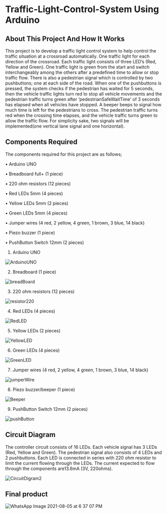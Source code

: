 # Traffic-Light-Control-System Using Arduino

## About This Project And How It Works
This project is to develop a traffic light control system to help control the traffic situation at a crossroad automatically. One traffic light for each direction of the crossroad. Each traffic light consists of three LED’s (Red, Yellow and Green). 
One traffic light is green from the start and switch interchangeably among the others after a predefined time to allow or stop traffic flow. There is also a pedestrian signal which is controlled by two pushbuttons; one at each side of the road. When one of the pushbuttons is pressed, the system checks if the pedestrian has waited for 5 seconds, then the vehicle traffic lights turn red to stop all vehicle movements and the pedestrian traffic turns green after ‘pedestrianSafeWaitTime’ of 3 seconds has elapsed when all vehicles have stopped. A beeper beeps to signal how much time is left for the pedestrians to cross. The pedestrian traffic turns red when the crossing time elapses, and the vehicle traffic turns green to allow the traffic flow.
For simplicity sake, two signals will be implemented(one vertical lane signal and one horizontal).

## Components Required
The components required for this project are as follows;


•	Arduino UNO

•	Breadboard full+ (1 piece)

•	220 ohm resistors (12 pieces)

•	Red LEDs 5mm (4 pieces)

•	Yellow LEDs 5mm (2 pieces)

•	Green LEDs 5mm (4 pieces)

•	Jumper wires (4 red, 2 yellow, 4 green, 1 brown, 3 blue, 14 black)

•	Piezo buzzer (1 piece)

•	PushButton Switch 12mm (2 pieces)



1.	Arduino UNO

![ArduinoUNO](https://user-images.githubusercontent.com/84599965/119560815-b3936680-bda4-11eb-8997-3788f133affe.png)


2.	Breadboard (1 piece)

![breadBoard](https://user-images.githubusercontent.com/84599965/119561904-09b4d980-bda6-11eb-9a28-4a2b0657d226.png)



3.	220 ohm resistors (12 pieces)

 ![resistor220](https://user-images.githubusercontent.com/84599965/119196215-1bd10800-ba86-11eb-880a-e007bb51c061.png)


4.	Red LEDs (4 pieces)

 ![RedLED](https://user-images.githubusercontent.com/84599965/119196252-29868d80-ba86-11eb-86ea-fc7b9b0e5dbd.png)


5.	Yellow LEDs (2 pieces)

 ![YellowLED](https://user-images.githubusercontent.com/84599965/119196279-2f7c6e80-ba86-11eb-8075-7a1e7317b30a.png)


6.	Green LEDs (4 pieces)

 ![GreenLED](https://user-images.githubusercontent.com/84599965/119196295-37d4a980-ba86-11eb-847a-478f388bb49c.png)
 


7.	Jumper wires (4 red, 2 yellow, 4 green, 1 brown, 3 blue, 14 black)

 ![jumperWire](https://user-images.githubusercontent.com/84599965/119196306-3c995d80-ba86-11eb-8be9-9907255dee50.png)
 
 
 


8.	Piezo buzzer/beeper (1 piece)

 ![Beeper](https://user-images.githubusercontent.com/84599965/119196326-44590200-ba86-11eb-8e4c-eed7d68a961a.png)
 


9.	PushButton Switch 12mm (2 pieces)

 ![pushButton](https://user-images.githubusercontent.com/84599965/119196347-4d49d380-ba86-11eb-827d-63ea2196317b.png)



## Circuit Diagram
The controller circuit consists of 16 LEDs. Each vehicle signal has 3 LEDs (Red, Yellow and Green). The pedestrian signal also consists of 4 LEDs and 2 pushbuttons. Each LED is connected in series with 220 ohm resistor to limit the current flowing through the LEDs. The current expected to flow through the components are13.6mA (3V, 220ohms).

![CircuitDigram2](https://user-images.githubusercontent.com/84599965/119557418-762cda00-bda0-11eb-99bf-2419e9463774.png)


## Final product
![WhatsApp Image 2021-08-05 at 6 37 07 PM](https://user-images.githubusercontent.com/84599965/128398850-f14c164f-f724-41f8-96f9-18d49a26c1bc.jpeg)
